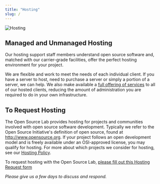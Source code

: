 ```yaml
---
title: "Hosting"
slug: /
---
```


![Hosting](/images/Hosting.jpg#right-hosting)

## Managed and Unmanaged Hosting

Our hosting support staff members understand open source software and, matched with our carrier-grade facilities, offer
the perfect hosting environment for your project.

We are flexible and work to meet the needs of each individual client. If you have a server to host, need to purchase a
server or simply a portion of a server, we can help. We also make available a
[full offering of services](/services/hosting/details) to all of our hosted clients, reducing the amount of
administration you are required to do in your own infrastructure.

## To Request Hosting

The Open Source Lab provides hosting for projects and communities involved with open source software development.
Typically we refer to the Open Source Initiative's definition of open source, found at http://www.opensource.org. If
your project follows an open development model and is freely available under an OSI-approved license, you may qualify
for hosting. For more about which projects we consider for hosting, see our [Hosting Policy](/services/hosting/policy).

To request hosting with the Open Source Lab, [please fill out this Hosting Request form](/request-hosting)

_Please give us a few days to discuss and respond._
